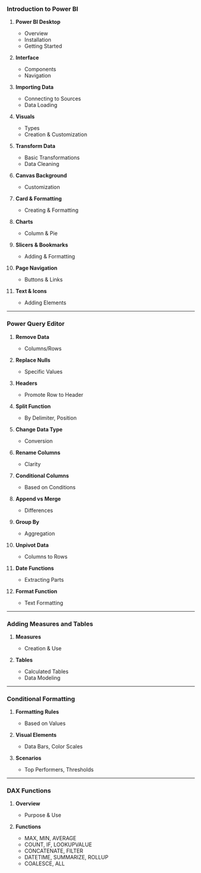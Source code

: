 ### **Introduction to Power BI**

1. **Power BI Desktop**
   - Overview
   - Installation
   - Getting Started

2. **Interface**
   - Components
   - Navigation

3. **Importing Data**
   - Connecting to Sources
   - Data Loading

4. **Visuals**
   - Types
   - Creation & Customization

5. **Transform Data**
   - Basic Transformations
   - Data Cleaning

6. **Canvas Background**
   - Customization

7. **Card & Formatting**
   - Creating & Formatting

8. **Charts**
   - Column & Pie

9. **Slicers & Bookmarks**
   - Adding & Formatting

10. **Page Navigation**
    - Buttons & Links

11. **Text & Icons**
    - Adding Elements

---

### **Power Query Editor**

1. **Remove Data**
   - Columns/Rows

2. **Replace Nulls**
   - Specific Values

3. **Headers**
   - Promote Row to Header

4. **Split Function**
   - By Delimiter, Position

5. **Change Data Type**
   - Conversion

6. **Rename Columns**
   - Clarity

7. **Conditional Columns**
   - Based on Conditions

8. **Append vs Merge**
   - Differences

9. **Group By**
   - Aggregation

10. **Unpivot Data**
    - Columns to Rows

11. **Date Functions**
    - Extracting Parts

12. **Format Function**
    - Text Formatting

---

### **Adding Measures and Tables**

1. **Measures**
   - Creation & Use

2. **Tables**
   - Calculated Tables
   - Data Modeling

---

### **Conditional Formatting**

1. **Formatting Rules**
   - Based on Values

2. **Visual Elements**
   - Data Bars, Color Scales

3. **Scenarios**
   - Top Performers, Thresholds

---

### **DAX Functions**

1. **Overview**
   - Purpose & Use

2. **Functions**
   - MAX, MIN, AVERAGE
   - COUNT, IF, LOOKUPVALUE
   - CONCATENATE, FILTER
   - DATETIME, SUMMARIZE, ROLLUP
   - COALESCE, ALL
